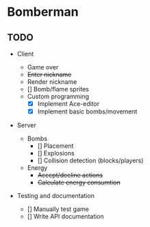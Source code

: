 # Bomberman

## TODO

- Client
  - Game over
  - ~~Enter nickname~~
  - Render nickname
  - [] Bomb/flame sprites
  - Custom programming
    - [X] Implement Ace-editor
    - [X] Implement basic bombs/movement

- Server
  - Bombs
    - [] Placement
    - [] Explosions
    - [] Collision detection (blocks/players)
  - Energy
    - ~~Accept/decline actions~~  
    - ~~Calculate energy consumtion~~

- Testing and documentation
  - [] Manually test game   
  - [] Write API documentation
